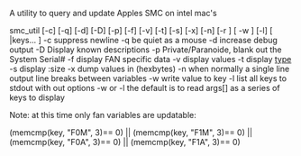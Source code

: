A utility to query and update Apples SMC on intel mac's

smc_util [-c] [-q] [-d] [-D] [-p] [-f] [-v] [-t] [-s] [-x] [-n] [-r <key> ] [ -w <key> ] [-l]   [ <value>|keys... ]
-c          suppress newline
-q          be quiet as a mouse
-d          increase debug output
-D          Display known descriptions
-p          Private/Paranoide, blank out the System Serial#
-f          display FAN specific data
-v          display values
-t          display [type](s)
-s          display :size
-x          dump values in (hexbytes)
-n          when normally a single line output line breaks between variables
-w <key>    write value to key
-l          list all keys to stdout
with out options -w or -l the default is to read args[] as a series of keys to display


Note: at this time only fan variables are updatable:

(memcmp(key, "F0M", 3)== 0) ||
(memcmp(key, "F1M", 3)== 0) ||
(memcmp(key, "F0A", 3)== 0) ||
(memcmp(key, "F1A", 3)== 0) 
